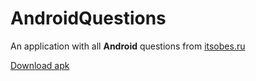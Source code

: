 # AndroidQuestions
An application with all **Android** questions from [itsobes.ru](https://itsobes.ru/)

[Download apk](https://drive.google.com/file/d/1Ua2k3aWKBauqGLOA8a0IHQToDSIcA0Oo/view?usp=sharing)
